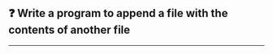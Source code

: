 ## :question: Write a program to append a file with the contents of another file
___
<!-- <br>

## :fast_forward: Output

<br>

<img src="../../Image/co2pg2op1.png" width="400"></img><br> -->
